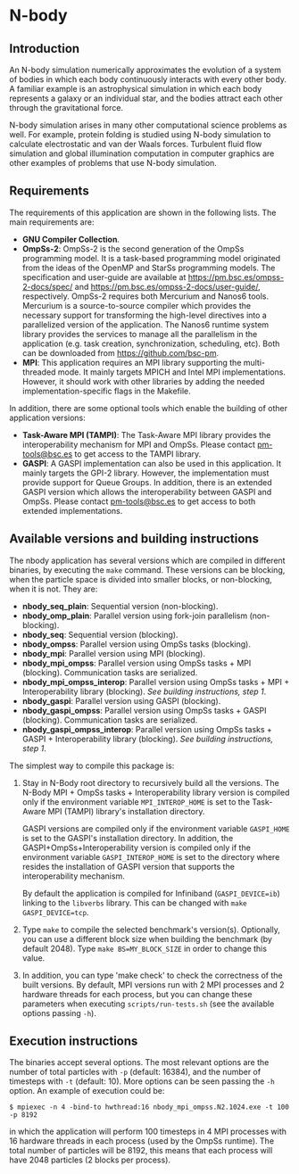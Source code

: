 # N-body

## Introduction
An N-body simulation numerically approximates the evolution of a system of
bodies in which each body continuously interacts with every other body.  A
familiar example is an astrophysical simulation in which each body represents a
galaxy or an individual star, and the bodies attract each other through the
gravitational force.

N-body simulation arises in many other computational science problems as well.
For example, protein folding is studied using N-body simulation to calculate
electrostatic and van der Waals forces. Turbulent fluid flow simulation and
global illumination computation in computer graphics are other examples of
problems that use N-body simulation.

## Requirements
The requirements of this application are shown in the following lists. The main requirements are:

  * **GNU Compiler Collection**.
  * **OmpSs-2**: OmpSs-2 is the second generation of the OmpSs programming model. It is a task-based
    programming model originated from the ideas of the OpenMP and StarSs programming models. The
    specification and user-guide are available at https://pm.bsc.es/ompss-2-docs/spec/ and
    https://pm.bsc.es/ompss-2-docs/user-guide/, respectively. OmpSs-2 requires both Mercurium and
    Nanos6 tools. Mercurium is a source-to-source compiler which provides the necessary support for
    transforming the high-level directives into a parallelized version of the application. The Nanos6
    runtime system library provides the services to manage all the parallelism in the application (e.g. task
    creation, synchronization, scheduling, etc). Both can be downloaded from https://github.com/bsc-pm.
  * **MPI**: This application requires an MPI library supporting the multi-threaded mode. It mainly targets
    MPICH and Intel MPI implementations. However, it should work with other libraries by adding the needed
    implementation-specific flags in the Makefile.

In addition, there are some optional tools which enable the building of other application versions:

  * **Task-Aware MPI (TAMPI)**: The Task-Aware MPI library provides the interoperability mechanism for MPI
    and OmpSs. Please contact <pm-tools@bsc.es> to get access to the TAMPI library.
  * **GASPI**: A GASPI implementation can also be used in this application. It mainly targets the GPI-2 library.
    However, the implementation must provide support for Queue Groups. In addition, there is an
    extended GASPI version which allows the interoperability between GASPI and OmpSs. Please contact
    <pm-tools@bsc.es> to get access to both extended implementations.

## Available versions and building instructions

The nbody application has several versions which are compiled in different 
binaries, by executing the `make` command. These versions can be blocking, 
when the particle space is divided into smaller blocks, or non-blocking, when 
it is not. They are:

  * **nbody_seq_plain**: Sequential version (non-blocking).
  * **nbody_omp_plain**: Parallel version using fork-join parallelism (non-blocking).
  * **nbody_seq**: Sequential version (blocking).
  * **nbody_ompss**: Parallel version using OmpSs tasks (blocking).
  * **nbody_mpi**: Parallel version using MPI (blocking).
  * **nbody_mpi_ompss**: Parallel version using OmpSs tasks + MPI (blocking). Communication tasks are serialized.
  * **nbody_mpi_ompss_interop**: Parallel version using OmpSs tasks + MPI + Interoperability library (blocking). *See building instructions, step 1*.
  * **nbody_gaspi**: Parallel version using GASPI (blocking).
  * **nbody_gaspi_ompss**: Parallel version using OmpSs tasks + GASPI (blocking). Communication tasks are serialized.
  * **nbody_gaspi_ompss_interop**: Parallel version using OmpSs tasks + GASPI + Interoperability library (blocking). *See building instructions, step 1*.


  The simplest way to compile this package is:

  1. Stay in N-Body root directory to recursively build all the versions.
     The N-Body MPI + OmpSs tasks + Interoperability library version is
     compiled only if the environment variable `MPI_INTEROP_HOME`
     is set to the Task-Aware MPI (TAMPI) library's installation directory.

     GASPI versions are compiled only if the environment variable `GASPI_HOME`
     is set to the GASPI's installation directory. In addition, the
     GASPI+OmpSs+Interoperability version is compiled only if the environment variable
     `GASPI_INTEROP_HOME` is set to the directory where resides the installation
     of GASPI version that supports the interoperability mechanism.

     By default the application is compiled for Infiniband (`GASPI_DEVICE=ib`) linking
     to the `libverbs` library. This can be changed with `make GASPI_DEVICE=tcp`.

  2. Type `make` to compile the selected benchmark's version(s).
     Optionally, you can use a different block size when building
     the benchmark (by default 2048). Type `make BS=MY_BLOCK_SIZE`
     in order to change this value.

  3. In addition, you can type 'make check' to check the correctness
     of the built versions. By default, MPI versions run with 2 MPI
     processes and 2 hardware threads for each process, but you can
     change these parameters when executing `scripts/run-tests.sh`
     (see the available options passing `-h`).

## Execution instructions

The binaries accept several options. The most relevant options are the number 
of total particles with `-p` (default: 16384), and the number of timesteps with 
`-t` (default: 10). More options can be seen passing the `-h` option. An example 
of execution could be:

```
$ mpiexec -n 4 -bind-to hwthread:16 nbody_mpi_ompss.N2.1024.exe -t 100 -p 8192
```

in which the application will perform 100 timesteps in 4 MPI processes with 16 
hardware threads in each process (used by the OmpSs runtime). The total number 
of particles will be 8192, this means that each process will have 2048 
particles (2 blocks per process).

